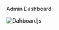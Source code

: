 Admin Dashboard:

![Dahboardjs](https://user-images.githubusercontent.com/124285240/229368380-f8bf859d-850b-4df1-a1f4-8dd2c7e7a5b3.png)
